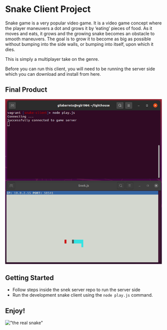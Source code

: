 # Snake Client Project

Snake game is a very popular video game. It is a video game concept where the player maneuvers a dot and grows it by ‘eating’ pieces of food. As it moves and eats, it grows and the growing snake becomes an obstacle to smooth maneuvers. The goal is to grow it to become as big as possible without bumping into the side walls, or bumping into itself, upon which it dies.

This is simply a multiplayer take on the genre.

Before you can run this client, you will need to be running the server side which you can download and install from here. 

## Final Product

!["screenshot"](https://github.com/gilabarreto/snake-client/blob/master/screenshot.png)

## Getting Started

- Follow steps inside the snek server repo to run the server side
- Run the development snake client using the `node play.js` command.

## Enjoy!

!["the real snake"](https://upload.wikimedia.org/wikipedia/commons/5/55/Snake_can_be_completed.gif?20130409155542)
